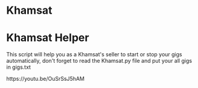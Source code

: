 # Khamsat
<h1>Khamsat Helper</h1>
<p>This script will help you as a Khamsat's seller to start or stop your gigs automatically, don't forget to read the Khamsat.py file and put your all gigs in gigs.txt</p>
https://youtu.be/OuSrSsJ5hAM
